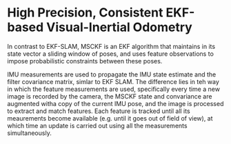 # High Precision, Consistent EKF-based Visual-Inertial Odometry

In contrast to EKF-SLAM, MSCKF is an EKF algorithm that maintains in its
state vector a sliding window of poses, and uses feature observations to
impose probabilistic constraints between these poses.

IMU measurements are used to propagate the IMU state estimate and the
filter covariance matrix, simlar to EKF SLAM. The difference lies in teh
way in which the feature measurements are used, specifically every time
a new image is recorded by the camera, the MSCKF state and convariance are
augmented witha copy of the current IMU pose, and the image is processed
to extract and match features. Each feature is tracked until all its
meaurements become available (e.g. until it goes out of field of view), at
which time an update is carried out using all the measurements
simultaneously.
